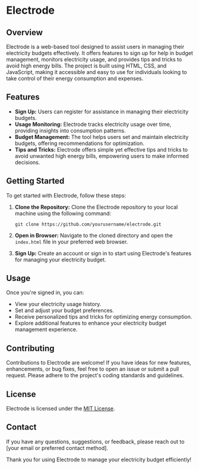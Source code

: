 # Electrode

## Overview

Electrode is a web-based tool designed to assist users in managing their electricity budgets effectively. It offers features to sign up for help in budget management, monitors electricity usage, and provides tips and tricks to avoid high energy bills. The project is built using HTML, CSS, and JavaScript, making it accessible and easy to use for individuals looking to take control of their energy consumption and expenses.

## Features

- **Sign Up:** Users can register for assistance in managing their electricity budgets.
- **Usage Monitoring:** Electrode tracks electricity usage over time, providing insights into consumption patterns.
- **Budget Management:** The tool helps users set and maintain electricity budgets, offering recommendations for optimization.
- **Tips and Tricks:** Electrode offers simple yet effective tips and tricks to avoid unwanted high energy bills, empowering users to make informed decisions.

## Getting Started

To get started with Electrode, follow these steps:

1. **Clone the Repository:** Clone the Electrode repository to your local machine using the following command:
   ```
   git clone https://github.com/yourusername/electrode.git
   ```

2. **Open in Browser:** Navigate to the cloned directory and open the `index.html` file in your preferred web browser.

3. **Sign Up:** Create an account or sign in to start using Electrode's features for managing your electricity budget.

## Usage

Once you're signed in, you can:

- View your electricity usage history.
- Set and adjust your budget preferences.
- Receive personalized tips and tricks for optimizing energy consumption.
- Explore additional features to enhance your electricity budget management experience.

## Contributing

Contributions to Electrode are welcome! If you have ideas for new features, enhancements, or bug fixes, feel free to open an issue or submit a pull request. Please adhere to the project's coding standards and guidelines.

## License

Electrode is licensed under the [MIT License](LICENSE).

## Contact

If you have any questions, suggestions, or feedback, please reach out to [your email or preferred contact method].

Thank you for using Electrode to manage your electricity budget efficiently!
